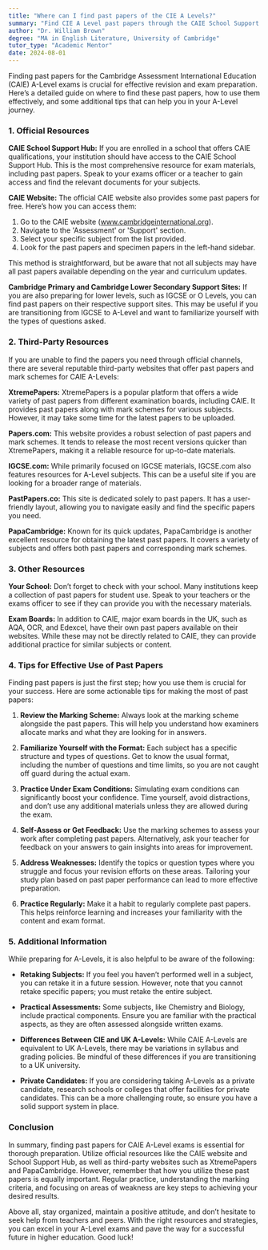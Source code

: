 ```yaml
---
title: "Where can I find past papers of the CIE A Levels?"
summary: "Find CIE A Level past papers through the CAIE School Support Hub, your school’s resources, and online educational platforms for effective revision."
author: "Dr. William Brown"
degree: "MA in English Literature, University of Cambridge"
tutor_type: "Academic Mentor"
date: 2024-08-01
---
```


Finding past papers for the Cambridge Assessment International Education (CAIE) A-Level exams is crucial for effective revision and exam preparation. Here’s a detailed guide on where to find these past papers, how to use them effectively, and some additional tips that can help you in your A-Level journey.

### 1. Official Resources

**CAIE School Support Hub:**
If you are enrolled in a school that offers CAIE qualifications, your institution should have access to the CAIE School Support Hub. This is the most comprehensive resource for exam materials, including past papers. Speak to your exams officer or a teacher to gain access and find the relevant documents for your subjects.

**CAIE Website:**
The official CAIE website also provides some past papers for free. Here’s how you can access them:

1. Go to the CAIE website (www.cambridgeinternational.org).
2. Navigate to the 'Assessment' or 'Support' section.
3. Select your specific subject from the list provided.
4. Look for the past papers and specimen papers in the left-hand sidebar.

This method is straightforward, but be aware that not all subjects may have all past papers available depending on the year and curriculum updates.

**Cambridge Primary and Cambridge Lower Secondary Support Sites:**
If you are also preparing for lower levels, such as IGCSE or O Levels, you can find past papers on their respective support sites. This may be useful if you are transitioning from IGCSE to A-Level and want to familiarize yourself with the types of questions asked.

### 2. Third-Party Resources

If you are unable to find the papers you need through official channels, there are several reputable third-party websites that offer past papers and mark schemes for CAIE A-Levels:

**XtremePapers:**
XtremePapers is a popular platform that offers a wide variety of past papers from different examination boards, including CAIE. It provides past papers along with mark schemes for various subjects. However, it may take some time for the latest papers to be uploaded.

**Papers.com:**
This website provides a robust selection of past papers and mark schemes. It tends to release the most recent versions quicker than XtremePapers, making it a reliable resource for up-to-date materials.

**IGCSE.com:**
While primarily focused on IGCSE materials, IGCSE.com also features resources for A-Level subjects. This can be a useful site if you are looking for a broader range of materials.

**PastPapers.co:**
This site is dedicated solely to past papers. It has a user-friendly layout, allowing you to navigate easily and find the specific papers you need.

**PapaCambridge:**
Known for its quick updates, PapaCambridge is another excellent resource for obtaining the latest past papers. It covers a variety of subjects and offers both past papers and corresponding mark schemes.

### 3. Other Resources

**Your School:**
Don’t forget to check with your school. Many institutions keep a collection of past papers for student use. Speak to your teachers or the exams officer to see if they can provide you with the necessary materials.

**Exam Boards:**
In addition to CAIE, major exam boards in the UK, such as AQA, OCR, and Edexcel, have their own past papers available on their websites. While these may not be directly related to CAIE, they can provide additional practice for similar subjects or content.

### 4. Tips for Effective Use of Past Papers

Finding past papers is just the first step; how you use them is crucial for your success. Here are some actionable tips for making the most of past papers:

1. **Review the Marking Scheme:**
   Always look at the marking scheme alongside the past papers. This will help you understand how examiners allocate marks and what they are looking for in answers.

2. **Familiarize Yourself with the Format:**
   Each subject has a specific structure and types of questions. Get to know the usual format, including the number of questions and time limits, so you are not caught off guard during the actual exam.

3. **Practice Under Exam Conditions:**
   Simulating exam conditions can significantly boost your confidence. Time yourself, avoid distractions, and don’t use any additional materials unless they are allowed during the exam.

4. **Self-Assess or Get Feedback:**
   Use the marking schemes to assess your work after completing past papers. Alternatively, ask your teacher for feedback on your answers to gain insights into areas for improvement.

5. **Address Weaknesses:**
   Identify the topics or question types where you struggle and focus your revision efforts on these areas. Tailoring your study plan based on past paper performance can lead to more effective preparation.

6. **Practice Regularly:**
   Make it a habit to regularly complete past papers. This helps reinforce learning and increases your familiarity with the content and exam format.

### 5. Additional Information

While preparing for A-Levels, it is also helpful to be aware of the following:

- **Retaking Subjects:** If you feel you haven’t performed well in a subject, you can retake it in a future session. However, note that you cannot retake specific papers; you must retake the entire subject.

- **Practical Assessments:** Some subjects, like Chemistry and Biology, include practical components. Ensure you are familiar with the practical aspects, as they are often assessed alongside written exams.

- **Differences Between CIE and UK A-Levels:** While CAIE A-Levels are equivalent to UK A-Levels, there may be variations in syllabus and grading policies. Be mindful of these differences if you are transitioning to a UK university.

- **Private Candidates:** If you are considering taking A-Levels as a private candidate, research schools or colleges that offer facilities for private candidates. This can be a more challenging route, so ensure you have a solid support system in place.

### Conclusion

In summary, finding past papers for CAIE A-Level exams is essential for thorough preparation. Utilize official resources like the CAIE website and School Support Hub, as well as third-party websites such as XtremePapers and PapaCambridge. However, remember that how you utilize these past papers is equally important. Regular practice, understanding the marking criteria, and focusing on areas of weakness are key steps to achieving your desired results.

Above all, stay organized, maintain a positive attitude, and don’t hesitate to seek help from teachers and peers. With the right resources and strategies, you can excel in your A-Level exams and pave the way for a successful future in higher education. Good luck!
    